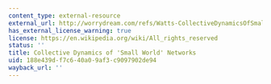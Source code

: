 ```yaml
---
content_type: external-resource
external_url: http://worrydream.com/refs/Watts-CollectiveDynamicsOfSmallWorldNetworks.pdf
has_external_license_warning: true
license: https://en.wikipedia.org/wiki/All_rights_reserved
status: ''
title: Collective Dynamics of 'Small World' Networks
uid: 188e439d-f7c6-40a0-9af3-c9097902de94
wayback_url: ''
---
```

